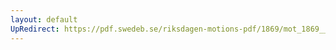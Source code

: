 ```yaml
---
layout: default
UpRedirect: https://pdf.swedeb.se/riksdagen-motions-pdf/1869/mot_1869__fk__00044/mot_1869__fk__00044_003.pdf
---
```

